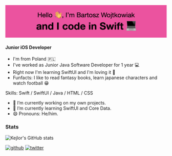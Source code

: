 ![I am a Junior iOS Developer](banner.png)
#### Junior iOS Developer
- I'm from Poland 🇵🇱
- I've worked as Junior Java Software Developer for 1 year 💻
- Right now I'm learning SwiftUI and I'm loving it 🥰
- Funfacts: I like to read fantasy books, learn japanese characters and watch football 😁

Skills: Swift / SwiftUI / Java / HTML / CSS

- 🔭 I’m currently working on my own projects. 
- 🌱 I’m currently learning SwiftUI and Core Data. 
- 😄 Pronouns: He/him. 

### Stats
![Kejlor's GitHub stats](https://github-readme-stats.vercel.app/api?username=kejlor&show_icons=true&theme=radical)

[<img src='https://cdn.jsdelivr.net/npm/simple-icons@3.0.1/icons/github.svg' alt='github' height='40'>](https://github.com/kejlor)  [<img src='https://cdn.jsdelivr.net/npm/simple-icons@3.0.1/icons/twitter.svg' alt='twitter' height='40'>](https://twitter.com/kejlors)  

